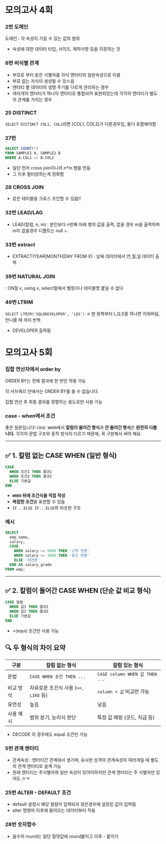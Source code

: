 # 모의고사 4회

### 2번 도메인
도메인 : 각 속성이 가질 수 있는 값의 범위
* 속성에 대한 데이터 타입, 사이즈, 제약사항 등을 지정하는 것

### 6번 비식별 관계
* 부모로 부터 밭은 식별자를 자식 엔터티의 일반속성으로 이용
* 부모 없는 자식이 생성될 수 있ㅇ음
* 엔터티 별 데이터의 생명 주기를 다르게 관리하는 경우
* 여러개의 엔터티가 하나의 엔터티로 통합되어 표현되었는데 각각의 엔터티가 별도의 관계를 가지는 경우

### 25 DISTINCT

```SELECT DISTINCT COL1, COL2```라면 (COL1, COL2)가 다른경우임, 둘다 포함해야함

### 27번 
```SQL
SELECT COUNT(*)
FROM SAMPLE1 A, SAMPLE2 B
WHERE A.COL1 <> B.COL2
```
* 일단 먼저 cross join이니까 n*m 행을 만듬
* 그 이후 필터링하는게 정확함

### 28 CROSS JOIN
* 같은 테이블을 크로스 조인할 수 있음!!

### 32번 LEAD/LAG

* LEAD(칼럼, n, m) : 본인보다 n번째 아래 행의 값을 출력, 없을 경우 m을 출력하며 m이 없을경우 디폴트는 null
ㄴ
### 33번 extract
* EXTRACT(YEAR|MONTH|DAY FROM X) : 날짜 데이터에서 연,월,일 데이터 출력

### 39번 NATURAL JOIN
: ON절 x, using x, select절에서 별칭이나 테이블명 붙일 수 없다

### 49번 LTRIM
```SELECT LTRIM('SQLDDEVELOPER', 'LQS')```
-> 맨 왼쪽부터 L,Q,S중 하나면 지워버림, 안나올 때 까지 반복
* DEVELOPER 출력됨

# 모의고사 5회

### 집합 연산자에서 order by
ORDER BY는 전체 결과에 한 번만 적용 가능

각 서브쿼리 안에서는 ORDER BY를 쓸 수 없습니다.

집합 연산 후 최종 결과를 정렬하는 용도로만 사용 가능

### case - when에서 조건
좋은 질문입니다!
`CASE WHEN`에서 **칼럼이 들어간 형식**과 **안 들어간 형식**은 **완전히 다릅니다.**
각각의 문법 구조와 동작 방식이 다르기 때문에, 꼭 구분해서 써야 해요.

---

## ✅ 1. **칼럼 없는 CASE WHEN** (일반 형식)

```sql
CASE 
  WHEN 조건1 THEN 결과1
  WHEN 조건2 THEN 결과2
  ELSE 기본값
END
```

* **`WHEN` 뒤에 조건식을 직접 작성**
* **복잡한 조건**을 표현할 수 있음
* `IF...ELSE IF...ELSE`와 비슷한 구조

### 예시

```sql
SELECT
  emp_name,
  salary,
  CASE 
    WHEN salary >= 5000 THEN '고액 연봉'
    WHEN salary >= 3000 THEN '중간 연봉'
    ELSE '저연봉'
  END AS salary_grade
FROM emp;
```

---

## ✅ 2. **칼럼이 들어간 CASE WHEN** (단순 값 비교 형식)

```sql
CASE 칼럼
  WHEN 값1 THEN 결과1
  WHEN 값2 THEN 결과2
  ELSE 기본값
END
```

* =(equi) 조건만 사용 가능


## 🔍 두 형식의 차이 요약

| 구분    | 칼럼 없는 형식                     | 칼럼 있는 형식                      |
| ----- | ---------------------------- | ----------------------------- |
| 문법    | `CASE WHEN 조건 THEN ...`      | `CASE column WHEN 값 THEN ...` |
| 비교 방식 | 자유로운 조건식 사용 (`>=`, `LIKE` 등) | `column = 값` 비교만 가능           |
| 유연성   | 높음                           | 낮음                            |
| 사용 예시 | 범위 분기, 논리식 판단                | 특정 값 매핑 (코드, 직급 등)            |

* DECODE 의 경우에도 equal 조건만 가능


### 5번 관계 엔터티
* 관계속성 : 엔터티간 관계에서 생기며, 유사한 성격의 관계속성이 여러개일 때 별도의 관계 엔터티로 설계 가능
* 원래 엔터티는 주식별자와 일반 속성이 있어야하지만 관계 엔터티는 주 식별자만 있어도 ㅇㅋ

### 25번 ALTER - DEFAULT 조건
* default 설정시 해당 컬럼이 입력되지 않은경우에 설정된 값이 입력됨
* alter 명령어 이후에 들어오는 데이터부터 적용

### 28번 숫자함수
* 음수의 round는 일단 절댓값에 round붙이고 이후 - 붙이기